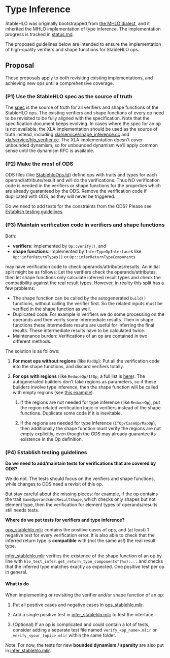# Type Inference

StableHLO was originally bootstrapped from
[the MHLO dialect](https://github.com/tensorflow/mlir-hlo#meta-hlo-dialect-mhlo),
and it inherited the MHLO implementation of type inference. The implementation
progress is tracked in
[status.md](https://github.com/openxla/stablehlo/blob/main/docs/status.md).

The proposed guidelines below are intended to ensure the implementation of
high-quality verifiers and shape functions for StableHLO ops.

## Proposal

These proposals apply to both revisiting existing implementations, and achieving
new ops until a comprehensive coverage.

### (P1) Use the StableHLO spec as the source of truth

The [spec](https://github.com/openxla/stablehlo/blob/main/docs/spec.md) is the
source of truth for all verifiers and shape functions of the StableHLO ops. The
existing verifiers and shape functions of every op need to be revisited to be
fully aligned with the specification. Note that the specification document keeps
evolving. In cases where the spec for an op is not available, the XLA
implementation should be used as the source of truth instead, including
[xla/service/shape\_inference.cc](https://github.com/openxla/xla/blob/main/xla/service/shape_inference.cc)
and [xla/service/hlo\_verifier.cc](https://github.com/openxla/xla/blob/main/xla/service/hlo_verifier.cc).
The XLA implementation doesn't cover unbounded dynamism, so for unbounded
dynamism we'll apply common sense until the dynamism RFC is available.

### (P2) Make the most of ODS

ODS files (like
[StablehloOps.td](https://github.com/openxla/stablehlo/blob/main/stablehlo/dialect/StablehloOps.td))
define ops with traits and types for each operand/attribute/result and will
do the verifications. Thus NO verification code is needed in the verifiers or
shape functions for the properties which are already guaranteed by the ODS.
Remove the verification code if duplicated with ODS, as they will never be
triggered.

Do we need to add tests for the constraints from the ODS? Please see
[Establish testing guidelines](#testing-guidelines).

### (P3) Maintain verification code in verifiers and shape functions

Both:

- **verifiers**: implemented by `Op::verify()`, and
- **shape functions**: implemented by `InferTypeOpInterface`s like
  `Op::inferReturnTypes()` or `Op::inferReturnTypeComponents`

may have verification code to check operands/attributes/results. An initial
split might be as follows: Let the verifiers check the operands/attributes, then
let shape functions only calculate inferred result types and check the
compatibility against the real result types. However, in reality this split has
a few problems:

- The shape function can be called by the autogenerated `build()` functions,
  without calling the verifier first. So the related inputs must be verified
  in the shape function as well.
- Duplicated code: For example in verifiers we do some processing on the
  operands and then verify some intermediate results. Then in shape functions
  these intermediate results are useful for inferring the final results. These
  intermediate results have to be calculated twice.
- Maintenance burden: Verifications of an op are contained in two different
  methods.

The solution is as follows:

1. **For most ops without regions** (like `PadOp`): Put all the verification
   code into the shape functions, and discard verifiers totally.

2. **For ops with regions** (like `ReduceOp/IfOp`; a full list is
   [here](https://github.com/openxla/stablehlo/pull/401)): The autogenerated
   builders don't take regions as parameters, so if these builders involve type
   inference, then the shape function will be called with empty regions (see
   [this example](https://github.com/tensorflow/mlir-hlo/blob/129ae36971a9e3e110d8b91b91a150942d13ff81/mhlo/transforms/mhlo_canonicalize_reduction/mhlo_canonicalize_reduction.cc#L221)).

   1. If the regions are not needed for type inference (like `ReduceOp`), put
      the region related verification logic in verifiers instead of the shape
      functions. Duplicate some code if it is inevitable.

   2. If the regions are needed for type inference (`IfOp/CaseOp/MapOp`), then
      additionally the shape function must verify the regions are not empty
      explicitly, even though the ODS may already guarantee its existence in
      the Op definition.

<a id="testing-guidelines"></a>

### (P4) Establish testing guidelines

**Do we need to add/maintain tests for verifications that are covered by ODS?**

We do not. The tests should focus on the verifiers and shape functions, while
changes to ODS need a revisit of this op.

But stay careful about the missing pieces: for example, if the op contains the
trait `SameOperandsAndResultShape`, which checks only shapes but not element
type, then the verification for element types of operands/results still needs
tests.

**Where do we put tests for verifiers and type inference?**

[ops\_stablehlo.mlir](https://github.com/openxla/stablehlo/blob/main/stablehlo/tests/ops_stablehlo.mlir)
contains the positive cases of ops, and (at least) 1 negative test for every
verification error. It is also able to check that the inferred return type
is **compatible** with (not the same as!) the real result type.

[infer\_stablehlo.mlir](https://github.com/openxla/stablehlo/blob/main/stablehlo/tests/infer_stablehlo.mlir)
verifies the existence of the shape function of an op by line with
`hlo_test_infer.get_return_type_components"(%x):...` and checks that the
inferred type matches exactly as expected. One positive test per op in general.

#### What to do

When implementing or revisiting the verifier and/or shape function of an op:

1. Put all positive cases and negative cases in
   [ops\_stablehlo.mlir](https://github.com/openxla/stablehlo/blob/main/stablehlo/tests/ops_stablehlo.mlir).

2. Add a single positive test in
   [infer\_stablehlo.mlir](https://github.com/openxla/stablehlo/blob/main/stablehlo/tests/infer_stablehlo.mlir)
   to test the interface.

3. (Optional) If an op is complicated and could contain a lot of tests, consider
   adding a separate test file named `verify_<op_name>.mlir` or
   `verify_<your_topic>.mlir` within the same folder.

Note: For now, the tests for new **bounded dynamism / sparsity** are also put in
[infer\_stablehlo.mlir](https://github.com/openxla/stablehlo/blob/main/stablehlo/tests/infer_stablehlo.mlir).

